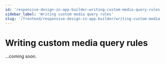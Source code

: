 ```yaml
---
id: 'responsive-design-in-app-builder-writing-custom-media-query-rules'
sidebar_label: 'Writing custom media query rules'
slug: '/frontend/responsive-design-in-app-builder/writing-custom-media-query-rules'
---
```


# Writing custom media query rules

...coming soon.
